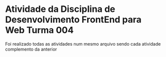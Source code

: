 # Atividade da Disciplina de Desenvolvimento FrontEnd para Web Turma 004

Foi realizado todas as atividades num mesmo arquivo sendo cada atividade complemento da anterior
